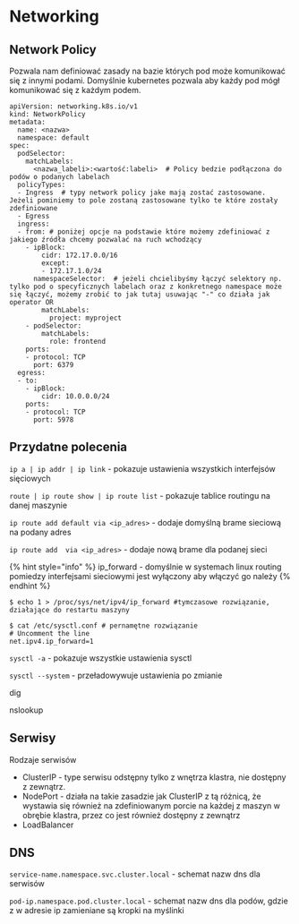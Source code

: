 # Networking

## Network Policy

Pozwala nam definiować zasady na bazie których pod może komunikować się z innymi podami. Domyślnie kubernetes pozwala aby każdy pod mógł komunikować się z każdym podem.

```text
apiVersion: networking.k8s.io/v1 
kind: NetworkPolicy 
metadata: 
  name: <nazwa> 
  namespace: default 
spec: 
  podSelector: 
    matchLabels: 
      <nazwa_labeli>:<wartość:labeli>  # Policy bedzie podłączona do podów o podanych labelach
  policyTypes: 
  - Ingress  # typy network policy jake mają zostać zastosowane. Jeżeli pominiemy to pole zostaną zastosowane tylko te które zostały zdefiniowane
  - Egress 
  ingress: 
  - from: # poniżej opcje na podstawie które możemy zdefiniować z jakiego źródła chcemy pozwalać na ruch wchodzący  
    - ipBlock: 
        cidr: 172.17.0.0/16 
        except: 
        - 172.17.1.0/24 
      namespaceSelector:  # jeżeli chcielibyśmy łączyć selektory np. tylko pod o specyficznych labelach oraz z konkretnego namespace może się łączyć, możemy zrobić to jak tutaj usuwając "-" co działa jak operator OR
        matchLabels: 
          project: myproject 
    - podSelector: 
        matchLabels: 
          role: frontend 
    ports: 
    - protocol: TCP 
      port: 6379 
  egress: 
  - to: 
    - ipBlock: 
        cidr: 10.0.0.0/24 
    ports: 
    - protocol: TCP 
      port: 5978
```

## Przydatne polecenia

`ip a | ip addr | ip link` - pokazuje ustawienia wszystkich interfejsów sięciowych

`route | ip route show | ip route list` - pokazuje tablice routingu na danej maszynie

`ip route add default via <ip_adres>` - dodaje domyślną brame sieciową na podany adres

`ip route add  via <ip_adres>` - dodaje nową brame dla podanej sieci

{% hint style="info" %}
ip\_forward - domyślnie w systemach linux routing pomiedzy interfejsami sieciowymi jest wyłączony aby włączyć go należy
{% endhint %}

```text
$ echo 1 > /proc/sys/net/ipv4/ip_forward #tymczasowe rozwiązanie, działające do restartu maszyny

$ cat /etc/sysctl.conf # pernamętne rozwiązanie
# Uncomment the line
net.ipv4.ip_forward=1
```

`sysctl -a` - pokazuje wszystkie ustawienia sysctl

`sysctl --system` - przeładowywuje ustawienia po zmianie

dig 

nslookup

## Serwisy

Rodzaje serwisów

* ClusterIP - type serwisu odstępny tylko z wnętrza klastra, nie dostępny z zewnątrz.
* NodePort - działa na takie zasadzie jak ClusterIP z tą różnicą, że wystawia się również na zdefiniowanym porcie na każdej z maszyn w obrębie klastra, przez co jest również dostępny z zewnątrz
* LoadBalancer

## DNS

`service-name.namespace.svc.cluster.local` - schemat nazw dns dla serwisów 

`pod-ip.namespace.pod.cluster.local` - schemat nazw dns dla podów, gdzie z w adresie ip zamieniane są kropki na myślinki

## 

